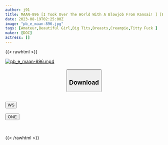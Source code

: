 ```yaml
---
author: j91
title: MAAN-896 [I Took Over The World With A Blowjob From Kansai! ] [Ero Bazuri-Based Delivery Health Lady Who Attracts A Lewd Man Appears! 】 【Whisper! Dirty Words! A Genius Who Captivates A Man With A Fascinating Kansai Dialect] [Munyumunyu Soft Breast Titty Fuck Heaven] [I Want To Fuck Tokyo Boys Tonight Too Pleasant SP] [Very Satisfied With 5 Creampie Chest Shots! ! ! ! ! 】【Aina】
date: 2023-08-19T02:25:00Z
image: "pb_e_maan-896.jpg"
tags: [Amateur,Beautiful Girl,Big Tits,Breasts,Creampie,Titty Fuck ]
maker: [DOC]
actress: []
---
```



{{< rawhtml >}}

<div class="video" data-videoid="v2b2s56mi312">
    <a href="javascript:;">
        <img src="https://my.j91.asia/posts/pb_e_maan-896/pb_e_maan-896.jpg" width="WIDTH" height="HEIGHT" alt="pb_e_maan-896.mp4" loading="lazy">
    </a>
</div>

<script type="text/javascript" src="https://j91.asia/asset/on-demand-ws.js"></script>

<br>
  <link rel="stylesheet" href="https://j91.asia/asset/bs5.css">
  
  <center>
  <button class="btn btn-primary" type="button" data-bs-toggle="collapse" data-bs-target=".multi-collapse" aria-expanded="false" aria-controls="multiCollapseExample1 multiCollapseExample2"><h2>Download</h2></button></center>
</p>
<div class="row">
  <div class="col">
    <div class="collapse multi-collapse" id="multiCollapseExample1">
      <div class="card card-body">
	      	      <br>
<div class="buttons">  
<a href="https://wolfstream.tv/v2b2s56mi312"><button class="btn-hover color-3"><i class="fa fa-download"></i> WS</button></a></div>
    </div>
  </div>
</div>
  <div class="col">
    <div class="collapse multi-collapse" id="multiCollapseExample2">
      <div class="card card-body">
	      <br>
<div class="buttons">
    <a href="https://oneupload.to/gddixvcn3rid"><button class="btn-hover color-9"><i class="fa fa-download"></i> ONE</button></a></div>
<br><br>
      </div>
    </div>
  </div>
</div>

{{< /rawhtml >}}